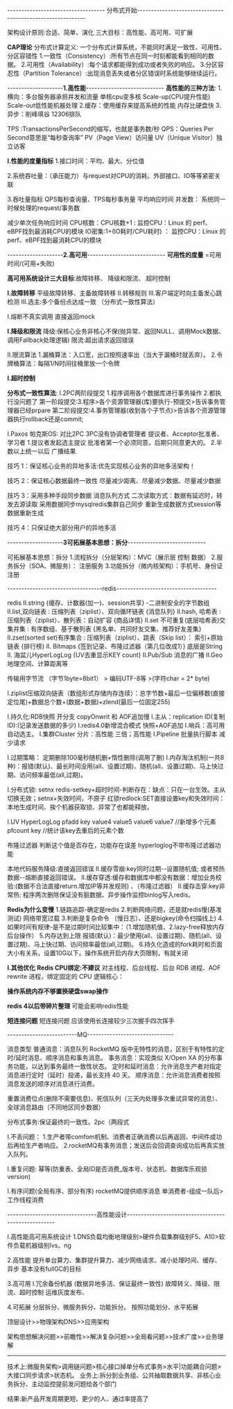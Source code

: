  
-----------------------------------   分布式开始-----------------------------------------------------------

架构设计原则:合适、简单、演化
三大目标：高性能、高可用、可扩展

**CAP理论**
分布式计算定义: 一个分布式计算系统，不能同时满足一致性、可用性、分区容错性
1.一致性（Consistency）:所有节点在同一时刻都能看到相同的数据。
2.可用性（Availability）:每个请求都能得到成功或者失败的响应。
3.分区容忍性（Partition Tolerance）:出现消息丢失或者分区错误时系统能够继续运行。




--------------------**1.高性能**----------------------------
**高性能的三种方法**:
1.横向：多台服务器承担并发和流量 单核cpu变多核 Scale-up(CPU提升性能) Scale-out低性能机器处理
2.缓存：使用缓存来提高系统的性能 内存比硬盘快
3.异步：削峰填谷 12306排队

TPS :TransactionsPerSecond的缩写，也就是事务数/秒
QPS：Queries Per Second意思是“每秒查询率”
PV（Page View）访问量
UV（Unique Visitor）独立访客


**I.性能的度量指标**
1.接口时间：平均、最大、分位值

2.系统吞吐量：（承压能力）与request对CPU的消耗、外部接口、IO等等紧密关联

3.吞吐量指标
QPS每秒查询量、TPS每秒事务量
平均响应时间
并发数： 系统同一时候处理的request/事务数





减少单次任务响应时间
CPU核数：CPU核数+1   : 监控CPU：Linux 的 perf、eBPF找到最消耗CPU的模块 
IO密集:1+(IO耗时/CPU耗时) ：  监控CPU：Linux 的 perf、eBPF找到最消耗CPU的模块 






--------------------**2.高可用**----------------------------
**可用性的度量**
=可用时间/(可用+失败)


**高可用系统设计三大目标**:故障转移、 降级和限流、 超时控制

**I.故障转移**
平级故障转移、主备故障转移
II.转移规则
III.客户端定时向主备发心跳检测
III.选主:多个备份点达成一致 （分布式一致性算法）


I.熔断不真实调用 直接返回mock

**I.降级和限流**
降级:保核心业务非核心不保(抛异常、返回NULL、调用Mock数据、调用Fallback处理逻辑)
限流:超出请求返回错误

II.限流算法
1.漏桶算法：入口宽，出口按照速率出（当大于漏桶时就丢弃）。
2.令牌桶算法：每隔1/N时间往桶里放一个令牌

**I.超时控制**



**分布式一致性算法**:
I.2PC两阶段提交
1.程序调用各个数据库进行事务操作 2.都执行没问题了
第一阶段提交:3.程序>各个资源管理器(库)要执行-预提交>告诉事务管理器已经prpare
第二阶段提交:4.事务管理器(收到各个子节点)>告诉各个资源管理器执行rollback还是commit;


I.Paxos 帕克斯OS: 对比2PC 3PC没有协调者管理者
提议者、Acceptor批准者、学习者
1.提议者发起选主提议 批准者第一个必须同意，后期只同意更大的。
2.半数以上统一以后 广播结果



技巧 1：保证核心业务的异地多活:优先实现核心业务的异地多活架构！

技巧 2：保证核心数据最终一致性
尽量减少距离、尽量减少数据、尽量减少数据

技巧 3：采用多种手段同步数据
消息队列方式
二次读取方式：数据有延迟时，转发去源读取
采用数据同步mysqlredis集群自己同步
重新生成数据方式session等数据重新生成

技巧 4：只保证绝大部分用户的异地多活



--------------------**3可拓展基本思想：拆分**----------------------------

可拓展基本思想：拆分
1.流程拆分（分层架构）：MVC（展示层 控制 数据）
2.服务拆分（SOA、微服务）： 注册服务
3.功能拆分（微内核架构）：手机号、身份证注册




----------------------------------redis------------------------------------

redis
II.string   {缓存、计数器(加一)、session共享} -二进制安全的字节数组 
II.list,双向链表 : 压缩列表（ziplist）、双向循环链表  {消息队列}
II.hash, 哈希表 : 压缩列表（ziplist）、散列表：自动扩容  {商品详情}
II.set 不可重复(底层哈希表)交集并集 : 有序数组、基于散列表 {黑名单、共同好友交集、推荐好友差集}
II.zset(sorted set)有序集合 : 压缩列表（ziplist）、跳表（Skip list）： 索引+原始链表  {排行榜}
II. Bitmaps  {签到记录、布隆过滤器（第几位改成1）}  底层是String
II. 海盆儿HyperLogLog  {UV去重显示KEY count}
II.Pub/Sub   消息的广播
II.Geo 地理空间、计算距离等


传输用字节流       （字节1byte=8bit1） > 编码UTF-8等 >(字符char = 2* byte) 


I.ziplist压缩双向链表（数组形式存储内存连续）：总字节数+最后一位偏移数(直接定位尾)+数据总个数+(数据+数据)+zlend(最后一位固定255)

I.持久化:RDB快照 开分支 copyOnwrit 和  AOF追加慢
I.主从：replication ID(复制ID):(记录发送数据的多少)
I.redis4.0新增混合模式 快照+AOF追加
I.哨兵：高可用自动选主。
I.集群Cluster 分片：高性能 三倍；高性能
I.Pipeline 批量执行脚本 减少请求

I.过期策略：  定期删除100毫秒随机删+惰性删除(调用了删)
I.内存淘汰机制(一共8种)：报错(默认)、最长时间没用(all、设置过期)、随机(all、设置过期)、马上快过期、访问频率最低(all,过期)。



I.分布式锁:
setnx  redis-setkey+超时时间-判断存在：缺点：只在一台生效。主从切换无效；setnx+失效时间，不原子
红锁redlock:SET直接设置key和失效时间： 本地生成时间、挨个机器获取锁、异常了也都能释放。

I.UV HyperLogLog
pfadd key value4 value5 value6 value7  //新增多个元素
pfcount key //统计该key去重后的元素个数

布隆过滤器 判断这个值是否存在，功能存在误差 hyperloglog不带布隆过滤器功能

本地代码服务降级:直接返回错误
II.缓存雪崩:key同时过期--设置随机值; 或者预热数据--熔断直接返回错误。
II.缓存穿透:缓存和数据库中都没有数据：增加业务校验:(数据不合法直接return.增加IP等并发规则) 、（布隆过滤器）
II.缓存击穿:key非常热: 程序两次删除保证没有脏数据、异步操作监控binlog写入redis。

**Redis为什么变慢**
1.链路追踪-确定是redis
2.判断网络问题，还是就redis慢(基准测试) 网络带宽过载
3.判断是复杂命令 （慢日志）、还是bigkey(命令扫描线上)
4.如果时间有规律-是不是过期时间比较集中：（1.增加随机值、2.lazy-free释放内存后台操作）
5.内存达到上限 报错(默认)：最少使用(all、设置过期)、随机(all、设置过期)、马上快过期、访问频率最低(all,过期)。
6.持久化造成的fork耗时和页面大小有关系，设置10G以下。操作系统开启内存大页限制，有就关闭

**I.其他优化**
**Redis CPU绑定:不建议**
对主线程、后台线程、后台 RDB 进程、AOF rewrite 进程，绑定固定的 CPU 逻辑核心：

**操作系统内存不够置换硬盘swap操作**

**redis 4以后带碎片整理** 可能会影响redis性能

**短连接问题**
短连接问题 应该使用长连接较少三次握手四次挥手


-------------------------MQ-------------------------------

 消息类型
普通消息：消息队列 RocketMQ 版中无特性的消息，区别于有特性的定时/延时消息、顺序消息和事务消息。
事务消息：实现类似 X/Open XA 的分布事务功能，以达到事务最终一致性状态。
定时和延时消息：允许消息生产者对指定消息进行定时（延时）投递，最长支持 40 天。
顺序消息：允许消息消费者按照消息发送的顺序对消息进行消费。
 
重置消费位点(删除不需要信息)、死信队列（三天内处理多次重试异常的消息）、全球消息路由（不同地区同步数据）
  
分布式事务:保证最终的一致性。2pc（两段式


I.不丢问题：
1.生产者带comfom机制、消费者正确消费以后再返回、中间件成功后再给生产者响应。
2.rocketMQ有事务消息；发送后会回调查询成功后再真实放入队列。

I.重复问题:
幂等(防重表、全局ID是否消费_版本号、状态机、数据库乐观锁version)

I.有序问题(全局有序、部分有序)
rocketMQ提供顺序消息
单消费者-组成一队后>工作线程消费

--------------------------------高性能设计----------------------------------------------------

I.高性能高可用系统设计
1.DNS负载均衡地理级别>硬件负载集群级别F5、A10>软件负载机器级别lvs、ng

2.高性能
提升单台算力、集群提升算力、减少网络请求、减小处理时间、缓存、异步
基本没有fullGC的目标

3.高可用
I.冗余备份机器 (数据异地多活、保证最终一致性)
故障转义、降级、限流、超时控制
运维灰度发布、

4.可拓展
分层拆分、微服务拆分、功能拆分。
按照功能划分、水平拓展

顶层设计>>物理架构DNS>>应用架构

架构思想解决问题>>前瞻性>>解决复杂问题>>全局看问题>>技术广度>>业务理解

--------------------------------------------------------------------------------------------
技术上:微服务架构>调用链问题>核心接口掉单分布式事务>水平|功能耦合问题>大接口同步请求>状态机。
业务上:拆分到业务组、公共抽取数据共享、非核心业务拆分、主动监控提前发问题给各个部门

结果:新产品开发周期更短、更少的人、通过率提高了


















